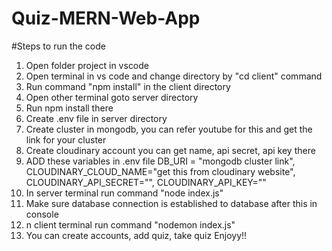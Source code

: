 # Quiz-MERN-Web-App

#Steps to run the code

1. Open folder project in vscode
2. Open terminal in vs code and change directory by "cd client" command
3. Run command "npm install" in the client directory
4. Open other terminal goto server directory
5. Run npm install there
6. Create .env file in server directory
7. Create cluster in mongodb, you can refer youtube for this and get the link for your cluster
8. Create cloudinary account you can get name, api secret, api key there
9. ADD these variables in .env file DB_URI = "mongodb cluster link", CLOUDINARY_CLOUD_NAME="get this from cloudinary website", CLOUDINARY_API_SECRET="", CLOUDINARY_API_KEY=""
10. In server terminal run command "node index.js"
11. Make sure database connection is established to database after this in console
12. n client terminal run command "nodemon index.js"
13. You can create accounts, add quiz, take quiz Enjoyy!!
